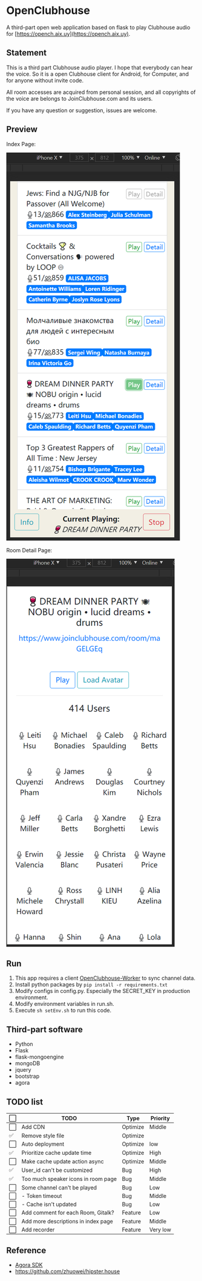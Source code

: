 # OpenClubhouse

A third-part open web application based on flask to play Clubhouse audio for [https://opench.aix.uy](https://opench.aix.uy).

## Statement

This is a third part Clubhouse audio player. I hope that everybody can hear the voice. So it is a open Clubhouse client for Android, for Computer, and for anyone without invite code.

All room accesses are acquired from personal session, and all copyrights of the voice are belongs to JoinClubhouse.com and its users.

If you have any question or suggestion, issues are welcome.

## Preview

Index Page:

![index shortcut](./doc/index.png)

Room Detail Page:

![room shortcut](./doc/room.png)

## Run

1. This app requires a client [OpenClubhouse-Worker](https://github.com/ai-eks/OpenClubhouse-Worker) to sync channel data.
2. Install python packages by `pip install -r requirements.txt`
3. Modify configs in config.py. Especially the SECRET_KEY in production environment.
4. Modify environment variables in run.sh.
5. Execute `sh setEnv.sh` to run this code.

## Third-part software

- Python
- Flask
- flask-mongoengine
- mongoDB
- jquery
- bootstrap
- agora

## TODO list

| ⬜️   | TODO                                | Type     | Priority |
| --- | ----------------------------------- | -------- | -------- |
| ⬜️   | Add CDN                             | Optimize | Middle   |
| ✅   | Remove style file                   | Optimize |          |
| ⬜️   | Auto deployment                     | Optimize | low      |
| ✅   | Prioritize cache update time        | Optimize | High     |
| ⬜️   | Make cache update action async      | Optimize | Middle   |
| ✅   | User_id can't be customized         | Bug      | High     |
| ✅   | Too much speaker icons in room page | Bug      | Middle   |
| ⬜️   | Some channel can't be played        | Bug      | Low      |
| ⬜️   | - Token timeout                     | Bug      | Middle   |
| ⬜️   | - Cache isn't updated               | Bug      | Low      |
| ⬜️   | Add comment for each Room, Gitalk?  | Feature  | Low      |
| ⬜️   | Add more descriptions in index page | Feature  | Middle   |
| ⬜️   | Add recorder                        | Feature  | Very low |

## Reference

- [Agora SDK](https://docs.agora.io/en/Voice/API%20Reference/web_ng/index.html)
- <https://github.com/zhuowei/hipster.house>

